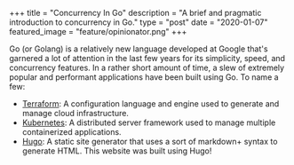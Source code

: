 +++
title = "Concurrency In Go"
description = "A brief and pragmatic introduction to concurrency in Go."
type = "post"
date = "2020-01-07"
featured_image = "feature/opinionator.png"
+++

Go (or Golang) is a relatively new language developed at Google that's garnered a lot of attention in the last few years for its simplicity, speed, and concurrency features. In a rather short amount of time, a slew of extremely popular and performant applications have been built using Go. To name a few:

- [Terraform](https://github.com/hashicorp/terraform): A configuration language and engine used to generate and manage cloud infrastructure.
- [Kubernetes](https://github.com/hashicorp/kubernetes): A distributed server framework used to manage multiple containerized applications.
- [Hugo](https://github.com/gohugoio/hugo): A static site generator that uses a sort of markdown+ syntax to generate HTML. This website was built using Hugo!

